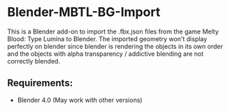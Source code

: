 # Blender-MBTL-BG-Import
This is a Blender add-on to import the .fbx.json files from the game Melty Blood: Type Lumina to Blender.
The imported geometry won't display perfectly on blender since blender is rendering the objects in its own order and the objects with alpha transparency / addictive blending are not correctly blended.

## Requirements:
* Blender 4.0 (May work with other versions)
